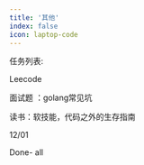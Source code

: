 ```yaml
---
title: '其他'
index: false
icon: laptop-code
---
```

任务列表:



Leecode

面试题 ：golang常见坑

读书：软技能，代码之外的生存指南



12/01

Done- all

